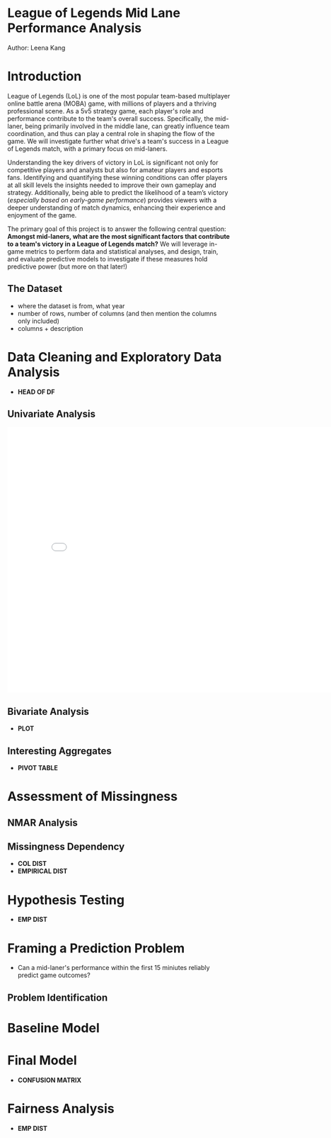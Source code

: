 # League of Legends Mid Lane Performance Analysis

Author: Leena Kang 

# Introduction
League of Legends (LoL) is one of the most popular team-based multiplayer online battle arena (MOBA) game, with millions of players and a thriving professional scene. As a 5v5 strategy game, each player's role and performance contribute to the team's overall success. Specifically, the mid-laner, being primarily involved in the middle lane, can greatly influence team coordination, and thus can play a central role in shaping the flow of the game. We will investigate further what drive's a team's success in a League of Legends match, with a primary focus on mid-laners. 

Understanding the key drivers of victory in LoL is significant not only for competitive players and analysts but also for amateur players and esports fans. Identifying and quantifying these winning conditions can offer players at all skill levels the insights needed to improve their own gameplay and strategy. Additionally, being able to predict the likelihood of a team’s victory (_especially based on early-game performance_) provides viewers with a deeper understanding of match dynamics, enhancing their experience and enjoyment of the game. 

The primary goal of this project is to answer the following central question: **Amongst mid-laners, what are the most significant factors that contribute to a team's victory in a League of Legends match?** We will leverage in-game metrics to perform data and statistical analyses, and design, train, and evaluate predictive models to investigate if these measures hold predictive power (but more on that later!)

## The Dataset 
- where the dataset is from, what year 
- number of rows, number of columns (and then mention the columns only included)
- columns + description 


# Data Cleaning and Exploratory Data Analysis
- **HEAD OF DF**

## Univariate Analysis
<iframe
  src="assets/univariate_team.html"
  width="800"
  height="600"
  frameborder="0"
></iframe>

## Bivariate Analysis 
- **PLOT**

## Interesting Aggregates 
- **PIVOT TABLE**




# Assessment of Missingness 

## NMAR Analysis 

## Missingness Dependency 
- **COL DIST**
- **EMPIRICAL DIST**


# Hypothesis Testing 
- **EMP DIST**




# Framing a Prediction Problem 
- Can a mid-laner's performance within the first 15 miniutes reliably predict game outcomes?

## Problem Identification 




# Baseline Model 




# Final Model 
- **CONFUSION MATRIX** 





# Fairness Analysis
- **EMP DIST**




